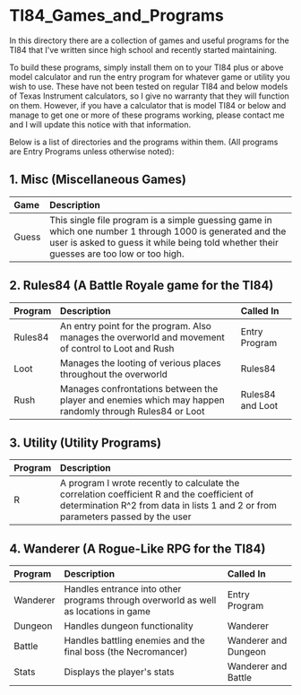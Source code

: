 # TI84_Games_and_Programs
In this directory there are a collection of games and useful programs for the TI84 that I've written since high school and recently started maintaining. 

To build these programs, simply install them on to your TI84 plus or above model calculator and run the entry program for whatever game or utility you wish to use. These have not been tested on regular TI84 and below models of Texas Instrument calculators, so I give no warranty that they will function on them. However, if you have a calculator that is model TI84 or below and manage to get one or more of these programs working, please contact me and I will update this notice with that information.

Below is a list of directories and the programs within them. (All programs are Entry Programs unless otherwise noted):
## 1. Misc (Miscellaneous Games)
|Game|Description|
|:---|:----------|
|Guess|This single file program is a simple guessing game in which one number 1 through 1000 is generated and the user is asked to guess it while being told whether their guesses are too low or too high.|
## 2. Rules84 (A Battle Royale game for the TI84)
Program|Description|Called In|
:------|:----------|:--------|
Rules84|An entry point for the program. Also manages the overworld and movement of control to Loot and Rush|Entry Program
Loot   |Manages the looting of verious places throughout the overworld|Rules84
Rush   |Manages confrontations between the player and enemies which may happen randomly through Rules84 or Loot|Rules84 and Loot
## 3. Utility (Utility Programs)
|Program|Description|
|:---|:----------|
|R|A program I wrote recently to calculate the correlation coefficient R and the coefficient of determination R^2 from data in lists 1 and 2 or from parameters passed by the user|
## 4. Wanderer (A Rogue-Like RPG for the TI84)
Program|Description|Called In|
:------|:----------|:--------|
Wanderer|Handles entrance into other programs through overworld as well as locations in game|Entry Program
Dungeon|Handles dungeon functionality|Wanderer
Battle|Handles battling enemies and the final boss (the Necromancer)|Wanderer and Dungeon
Stats|Displays the player's stats|Wanderer and Battle
